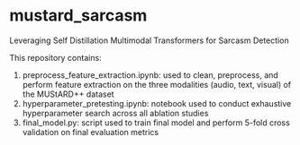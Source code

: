 # mustard_sarcasm
Leveraging Self Distillation Multimodal Transformers for Sarcasm Detection


This repository contains:
1) preprocess_feature_extraction.ipynb:
   used to clean, preprocess, and perform feature extraction on the three modalities (audio, text, visual) of the MUStARD++ dataset
2) hyperparameter_pretesting.ipynb:
   notebook used to conduct exhaustive hyperparameter search across all ablation studies
3) final_model.py:
   script used to train final model and perform 5-fold cross validation on final evaluation metrics
